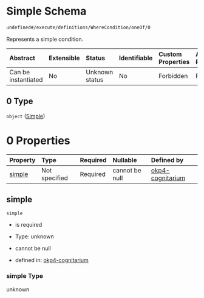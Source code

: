 # Simple Schema

```txt
undefined#/execute/definitions/WhereCondition/oneOf/0
```

Represents a simple condition.

| Abstract            | Extensible | Status         | Identifiable | Custom Properties | Additional Properties | Access Restrictions | Defined In                                                                     |
| :------------------ | :--------- | :------------- | :----------- | :---------------- | :-------------------- | :------------------ | :----------------------------------------------------------------------------- |
| Can be instantiated | No         | Unknown status | No           | Forbidden         | Forbidden             | none                | [okp4-cognitarium.json\*](schema/okp4-cognitarium.json "open original schema") |

## 0 Type

`object` ([Simple](okp4-cognitarium-executemsg-definitions-wherecondition-oneof-simple.md))

# 0 Properties

| Property          | Type          | Required | Nullable       | Defined by                                                                                                                                                                             |
| :---------------- | :------------ | :------- | :------------- | :------------------------------------------------------------------------------------------------------------------------------------------------------------------------------------- |
| [simple](#simple) | Not specified | Required | cannot be null | [okp4-cognitarium](okp4-cognitarium-executemsg-definitions-wherecondition-oneof-simple-properties-simple.md "undefined#/execute/definitions/WhereCondition/oneOf/0/properties/simple") |

## simple

`simple`

* is required

* Type: unknown

* cannot be null

* defined in: [okp4-cognitarium](okp4-cognitarium-executemsg-definitions-wherecondition-oneof-simple-properties-simple.md "undefined#/execute/definitions/WhereCondition/oneOf/0/properties/simple")

### simple Type

unknown
